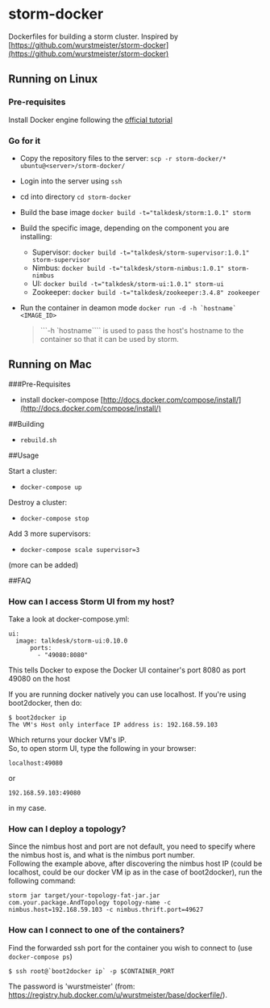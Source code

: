storm-docker
============

Dockerfiles for building a storm cluster. Inspired by [https://github.com/wurstmeister/storm-docker](https://github.com/wurstmeister/storm-docker)

## Running on Linux 

### Pre-requisites
Install Docker engine following the [official tutorial](https://docs.docker.com/engine/installation/linux/ubuntulinux/)

### Go for it
- Copy the repository files to the server:
	`scp -r storm-docker/* ubuntu@<server>/storm-docker/`

- Login into the server using `ssh`
- cd into directory 
	`cd storm-docker`

- Build the base image
	`docker build -t="talkdesk/storm:1.0.1" storm`
	
- Build the specific image, depending on the component you are installing:
	- Supervisor: `docker build -t="talkdesk/storm-supervisor:1.0.1" storm-supervisor`
	- Nimbus: `docker build -t="talkdesk/storm-nimbus:1.0.1" storm-nimbus`
	- UI: `docker build -t="talkdesk/storm-ui:1.0.1" storm-ui` 
	- Zookeeper: `docker build -t="talkdesk/zookeeper:3.4.8" zookeeper`	
	
- Run the container in deamon mode
```docker run -d -h `hostname` <IMAGE_ID> ```
	> ```-h `hostname```` is used to pass the host's hostname to the container so that it can be used by storm.


## Running on Mac

###Pre-Requisites

- install docker-compose [http://docs.docker.com/compose/install/](http://docs.docker.com/compose/install/)


##Building

- ```rebuild.sh```

##Usage

Start a cluster:

- ```docker-compose up```

Destroy a cluster:

- ```docker-compose stop```

Add 3 more supervisors:

- ```docker-compose scale supervisor=3```

(more can be added)

##FAQ
### How can I access Storm UI from my host?
Take a look at docker-compose.yml:

    ui:
      image: talkdesk/storm-ui:0.10.0
	      ports:
	        - "49080:8080"

This tells Docker to expose the Docker UI container's port 8080 as port 49080 on the host<br/>

If you are running docker natively you can use localhost. If you're using boot2docker, then do:

    $ boot2docker ip
    The VM's Host only interface IP address is: 192.168.59.103

Which returns your docker VM's IP.<br/>
So, to open storm UI, type the following in your browser:

    localhost:49080

or

    192.168.59.103:49080

in my case.

### How can I deploy a topology?
Since the nimbus host and port are not default, you need to specify where the nimbus host is, and what is the nimbus port number.<br/>
Following the example above, after discovering the nimbus host IP (could be localhost, could be our docker VM ip as in the case of boot2docker), run the following command:

    storm jar target/your-topology-fat-jar.jar com.your.package.AndTopology topology-name -c nimbus.host=192.168.59.103 -c nimbus.thrift.port=49627

### How can I connect to one of the containers?
Find the forwarded ssh port for the container you wish to connect to (use `docker-compose ps`)

    $ ssh root@`boot2docker ip` -p $CONTAINER_PORT

The password is 'wurstmeister' (from: https://registry.hub.docker.com/u/wurstmeister/base/dockerfile/).
